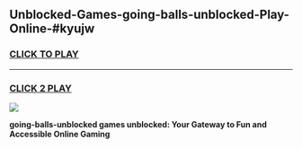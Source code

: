 
## Unblocked-Games-going-balls-unblocked-Play-Online-#kyujw
<h3>
<a href="https://premium.freeplayer.one?title=going-balls-unblocked&ref=27F">CLICK TO PLAY</a></h3>
<hr>

<h3>
<a href="https://premium.freeplayer.one?title=going-balls-unblocked&ref=27F">CLICK 2 PLAY</a>
  
</h3>

<a href="https://premium.freeplayer.one?title=going-balls-unblocked&ref=27F"><img src="https://clearcache.store/games.png"></a>


**going-balls-unblocked games unblocked: Your Gateway to Fun and Accessible Online Gaming**

